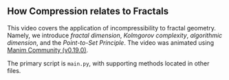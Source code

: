 ## How Compression relates to Fractals

<!-- [![IMAGE ALT TEXT HERE](https://img.youtube.com/vi/hg7bFiNvHS0/0.jpg)](https://www.youtube.com/watch?v=hg7bFiNvHS0) -->

This video covers the application of incompressibility to fractal geometry. Namely, we introduce *fractal dimension*, *Kolmgorov complexity*, *algorithmic dimension*, and the *Point-to-Set Principle*. The video was animated using [Manim Community (v0.19.0)](https://docs.manim.community/en/stable/index.html). 

The primary script is `main.py`, with supporting methods located in other files.